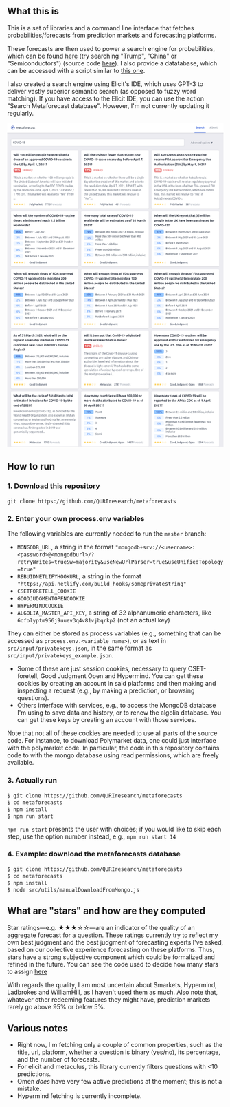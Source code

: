 ## What this is 

This is a set of libraries and a command line interface that fetches probabilities/forecasts from prediction markets and forecasting platforms. 

These forecasts are then used to power a search engine for probabilities, which can be found [here](https://metaforecast.org/) (try searching "Trump", "China" or "Semiconductors") (source code [here](https://github.com/QURIresearch/metaforecast-website-nextjs)). I also provide a datatabase, which can be accessed with a script similar to [this one](https://github.com/QURIresearch/metaforecasts/blob/master/src/utils/manualDownloadFromMongo.js).

I also created a search engine using Elicit's IDE, which uses GPT-3 to deliver vastly superior semantic search (as opposed to fuzzy word matching). If you have access to the Elicit IDE, you can use the action "Search Metaforecast database". However, I'm not currently updating it regularly.

![](./metaforecasts.png)

## How to run

### 1. Download this repository

``git clone https://github.com/QURIresearch/metaforecasts``

### 2. Enter your own process.env variables
The following variables are currently needed to run the `master` branch:
- `MONGODB_URL`, a string in the format `"mongodb+srv://<username>:<password>@<mongodburl>/?retryWrites=true&w=majority&useNewUrlParser=true&useUnifiedTopology=true"`
- `REBUIDNETLIFYHOOKURL`, a string in the format `"https://api.netlify.com/build_hooks/someprivatestring"`
- `CSETFORETELL_COOKIE`
- `GOODJUDGMENTOPENCOOKIE`
- `HYPERMINDCOOKIE`
- `ALGOLIA_MASTER_API_KEY`, a string of 32 alphanumeric characters, like `6ofolyptm956j9uuev3q4v81vjbqrkp2` (not an actual key)

They can either be stored as process variables (e.g., something that can be accessed as `process.env.<variable name>`), or as text in `src/input/privatekeys.json`, in the same format as `src/input/privatekeys_example.json`.  
- Some of these are just session cookies, necessary to query CSET-foretell, Good Judgment Open and Hypermind. You can get these cookies by creating an account in said platforms and then making and inspecting a request (e.g., by making a prediction, or browsing questions).
- Others interface with services, e.g., to access the MongoDB database I'm using to save data and history, or to renew the algolia database. You can get these keys by creating an account with those services.

Note that not all of these cookies are needed to use all parts of the source code. For instance, to download Polymarket data, one could just interface with the polymarket code. In particular, the code in this repository contains code to with the mongo database using read permissions, which are freely available.

### 3. Actually run

```
$ git clone https://github.com/QURIresearch/metaforecasts
$ cd metaforecasts
$ npm install
$ npm run start
```

`npm run start` presents the user with choices; if you would like to skip each step, use the option number instead, e.g., `npm run start 14`

### 4. Example: download the metaforecasts database

```
$ git clone https://github.com/QURIresearch/metaforecasts
$ cd metaforecasts
$ npm install
$ node src/utils/manualDownloadFromMongo.js
```

## What are "stars" and how are they computed

Star ratings—e.g. ★★★☆☆—are an indicator of the quality of an aggregate forecast for a question. These ratings currently try to reflect my own best judgment and the best judgment of forecasting experts I've asked, based on our collective experience forecasting on these platforms. Thus, stars have a strong subjective component which could be formalized and refined in the future. You can see the code used to decide how many stars to assign [here](https://github.com/QURIresearch/metaforecasts/blob/master/src/stars.js)

With regards the quality, I am most uncertain about Smarkets, Hypermind, Ladbrokes and WilliamHill, as I haven't used them as much. Also note that, whatever other redeeming features they might have, prediction markets rarely go above 95% or below 5%.

## Various notes

- Right now, I'm fetching only a couple of common properties, such as the title, url, platform, whether a question is binary (yes/no), its percentage, and the number of forecasts. 
- For elicit and metaculus, this library currently filters questions with <10 predictions.
- Omen *does* have very few active predictions at the moment; this is not a mistake.
- Hypermind fetching is currently incomplete.
